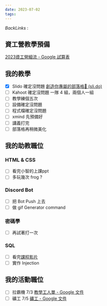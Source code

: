 ```yaml
---
date: 2023-07-02
tags: 
--- 
```

*BackLinks* : 

## 資工營教學預備
[2023資工營細流 - Google 試算表](https://docs.google.com/spreadsheets/d/1DmQ6ODAbrwxkFFpOU7WjtYVrLI-ywcqTujHL9SwZzoQ/edit#gid=919297110)

## 我的教學
- [x] Slido 確定沒問題
      [創造你專屬的部落格🥳 (sli.do)](https://admin.sli.do/event/bCY6mdMxAHph7yhWdJv15h/polls)
- [ ] Kahoot 確定沒問題
      一隊 4 組，兩個人一組
- [ ] 教學練個五次
- [ ] 設備確定沒問題
- [ ] 程式檔確定沒問題
- [ ] xmind 先預備好
- [ ] 講義打完
- [ ] 部落格再稍微美化
## 我的助教職位
### HTML & CSS
- [ ] 看完小智的上課ppt
- [ ] 多玩幾次 frog ?
### Discord Bot
- [ ] 把 Bot Push 上去
- [ ] 做 gif Generator command
### 密碼學
- [ ] 再試著打一次
### SQL
- [ ] 看完[課程影片](https://www.youtube.com/watch?v=LhmNE9VEJwQ&ab_channel=Maxx)
- [ ] 實作 Injection

## 我的活動職位
- [ ] 拉霸機 7/3 [教學工人單 - Google 文件](https://docs.google.com/document/d/1P_5W-k5Q8gtAHTX900_WUST4qd2C2wvn3m4Nlvpn4bg/edit)
- [ ] 礦工 7/5 [礦工 - Google 文件](https://docs.google.com/document/d/1qoCSaqH1Gd8mxzhPmJS3IN5spcze_hjr_70yLmh2nAc/edit)
